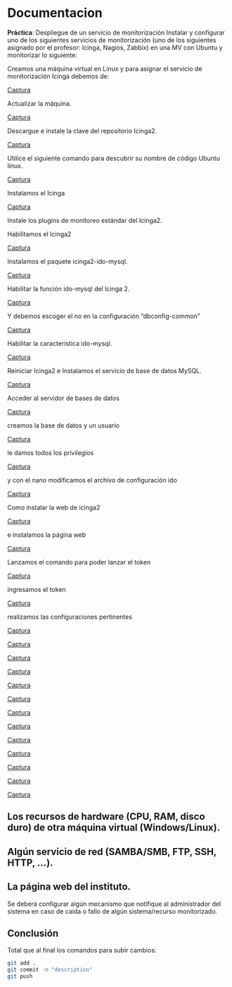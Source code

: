 # Documentacion
**Práctica**: Despliegue de un servicio de monitorización
Instalar y configurar uno de los siguientes servicios de monitorización (uno de los siguientes asignado por el profesor: Icinga, Nagios, Zabbix) en una MV con Ubuntu y monitorizar lo siguiente:

Creamos una máquina virtual en Linux y para asignar el servicio de monitorización Icinga debemos de:

[Captura](/IMG/1.png)

Actualizar la máquina.

[Captura](/IMG/2.png)

Descargue e instale la clave del repositorio Icinga2.

[Captura](/IMG/3.png)

Utilice el siguiente comando para descubrir su nombre de código Ubuntu linux.

[Captura](/IMG/4.png)

Instalamos el Icinga

[Captura](/IMG/5.png)

Instale los plugins de monitoreo estándar del Icinga2.


Habilitamos el Icinga2

[Captura](/IMG/6.png)

Instalamos el paquete icinga2-ido-mysql.

[Captura](/IMG/7.png)


Habilitar la función ido-mysql del Icinga 2.

[Captura](/IMG/8.png)


Y debemos escoger el no en la configuración “dbconfig-common”

[Captura](/IMG/9.png)

Habilitar la característica ido-mysql.

[Captura](/IMG/10.png)

Reiniciar Icinga2 e Instalamos el servicio de base de datos 
MySQL.

[Captura](/IMG/11.png)

Acceder al servidor de bases de datos 

[Captura](/IMG/12.png)

creamos la base de datos y un usuario

[Captura](/IMG/13.png)

le damos todos los privilegios

[Captura](/IMG/14.png)

y con el nano modificamos el archivo de configuración ido

[Captura](/IMG/15.png)

Como instalar la web de icinga2

[Captura](/IMG/16.png)

e instalamos la página web

[Captura](/IMG/17.png)

Lanzamos el comando para poder lanzar el token

[Captura](/IMG/18.png)

ingresamos el token

[Captura](/IMG/19.png)

realizamos las configuraciones pertinentes

[Captura](/IMG/20.png)

[Captura](/IMG/21.png)

[Captura](/IMG/22.png)

[Captura](/IMG/23.png)

[Captura](/IMG/24.png)

[Captura](/IMG/25.png)

[Captura](/IMG/26.png)

[Captura](/IMG/27.png)

[Captura](/IMG/28.png)

[Captura](/IMG/29.png)

[Captura](/IMG/30.png)

[Captura](/IMG/31.png)

[Captura](/IMG/32.png)


## Los recursos de hardware (CPU, RAM, disco duro) de otra máquina virtual (Windows/Linux).


## Algún servicio de red (SAMBA/SMB, FTP, SSH, HTTP, ...).


## La página web del instituto.


Se deberá configurar algún mecanismo que notifique al administrador del sistema en caso de caída o fallo de algún sistema/recurso monitorizado.

## Conclusión

Total que al final los comandos para subir cambios:

```bash
git add .
git commit -m "description"
git push
```
